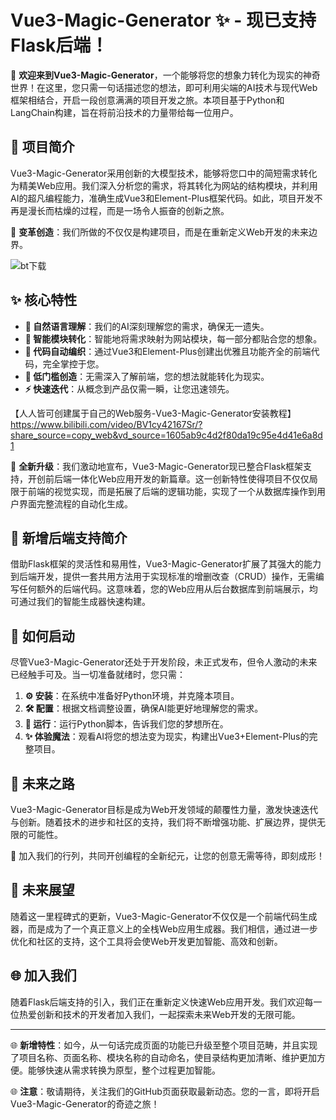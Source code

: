 # Vue3-Magic-Generator ✨ - 现已支持Flask后端！

🌠 **欢迎来到Vue3-Magic-Generator**，一个能够将您的想象力转化为现实的神奇世界！在这里，您只需一句话描述您的想法，即可利用尖端的AI技术与现代Web框架相结合，开启一段创意满满的项目开发之旅。本项目基于Python和LangChain构建，旨在将前沿技术的力量带给每一位用户。

## 🚀 项目简介

Vue3-Magic-Generator采用创新的大模型技术，能够将您口中的简短需求转化为精美Web应用。我们深入分析您的需求，将其转化为网站的结构模块，并利用AI的超凡编程能力，准确生成Vue3和Element-Plus框架代码。如此，项目开发不再是漫长而枯燥的过程，而是一场令人振奋的创新之旅。

🎇 **变革创造**：我们所做的不仅仅是构建项目，而是在重新定义Web开发的未来边界。

![bt下载](https://github.com/yxhpy/Vue3-Magic-Generator/assets/50817371/7c8b5184-925e-4106-b928-f37fc573b243)

## ✨ 核心特性

- **📖 自然语言理解**：我们的AI深刻理解您的需求，确保无一遗失。
- **🧩 智能模块转化**：智能地将需求映射为网站模块，每一部分都贴合您的想象。
- **🔮 代码自动编织**：通过Vue3和Element-Plus创建出优雅且功能齐全的前端代码，完全掌控于您。
- **🚀 低门槛创造**：无需深入了解前端，您的想法就能转化为现实。
- **⚡ 快速迭代**：从概念到产品仅需一瞬，让您迅速领先。
  
【人人皆可创建属于自己的Web服务-Vue3-Magic-Generator安装教程】 https://www.bilibili.com/video/BV1cy42167Sr/?share_source=copy_web&vd_source=1605ab9c4d2f80da19c95e4d41e6a8d1

🚀 **全新升级**：我们激动地宣布，Vue3-Magic-Generator现已整合Flask框架支持，开创前后端一体化Web应用开发的新篇章。这一创新特性使得项目不仅仅局限于前端的视觉实现，而是拓展了后端的逻辑功能，实现了一个从数据库操作到用户界面完整流程的自动化生成。

## 🚀 新增后端支持简介

借助Flask框架的灵活性和易用性，Vue3-Magic-Generator扩展了其强大的能力到后端开发，提供一套共用方法用于实现标准的增删改查（CRUD）操作，无需编写任何额外的后端代码。这意味着，您的Web应用从后台数据库到前端展示，均可通过我们的智能生成器快速构建。


## 🎉 如何启动

尽管Vue3-Magic-Generator还处于开发阶段，未正式发布，但令人激动的未来已经触手可及。当一切准备就绪时，您只需：

1. **⚙️ 安装**：在系统中准备好Python环境，并克隆本项目。
2. **🛠️ 配置**：根据文档调整设置，确保AI能更好地理解您的需求。
3. **🚀 运行**：运行Python脚本，告诉我们您的梦想所在。
4. **✨ 体验魔法**：观看AI将您的想法变为现实，构建出Vue3+Element-Plus的完整项目。

## 🔮 未来之路

Vue3-Magic-Generator目标是成为Web开发领域的颠覆性力量，激发快速迭代与创新。随着技术的进步和社区的支持，我们将不断增强功能、扩展边界，提供无限的可能性。

💫 加入我们的行列，共同开创编程的全新纪元，让您的创意无需等待，即刻成形！


## 🔮 未来展望

随着这一里程碑式的更新，Vue3-Magic-Generator不仅仅是一个前端代码生成器，而是成为了一个真正意义上的全栈Web应用生成器。我们相信，通过进一步优化和社区的支持，这个工具将会使Web开发更加智能、高效和创新。

## 🌐 加入我们

随着Flask后端支持的引入，我们正在重新定义快速Web应用开发。我们欢迎每一位热爱创新和技术的开发者加入我们，一起探索未来Web开发的无限可能。

---

🌐 **新增特性**：如今，从一句话完成页面的功能已升级至整个项目范畴，并且实现了项目名称、页面名称、模块名称的自动命名，使目录结构更加清晰、维护更加方便。能够快速从需求转换为原型，整个过程更加智能。

🌐 **注意**：敬请期待，关注我们的GitHub页面获取最新动态。您的一言，即将开启Vue3-Magic-Generator的奇迹之旅！
